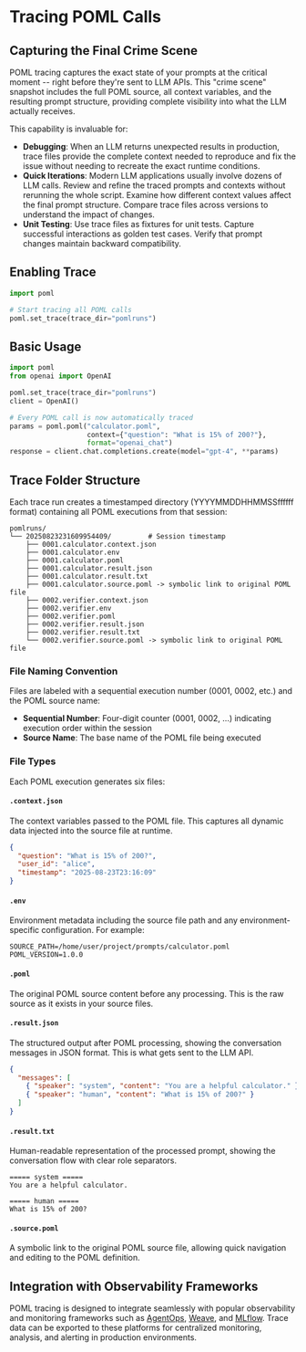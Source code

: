 # Tracing POML Calls

## Capturing the Final Crime Scene

POML tracing captures the exact state of your prompts at the critical moment -- right before they're sent to LLM APIs. This "crime scene" snapshot includes the full POML source, all context variables, and the resulting prompt structure, providing complete visibility into what the LLM actually receives.

This capability is invaluable for:

- **Debugging**: When an LLM returns unexpected results in production, trace files provide the complete context needed to reproduce and fix the issue without needing to recreate the exact runtime conditions.
- **Quick Iterations**: Modern LLM applications usually involve dozens of LLM calls. Review and refine the traced prompts and contexts without rerunning the whole script. Examine how different context values affect the final prompt structure. Compare trace files across versions to understand the impact of changes.
- **Unit Testing**: Use trace files as fixtures for unit tests. Capture successful interactions as golden test cases. Verify that prompt changes maintain backward compatibility.

## Enabling Trace

```python
import poml

# Start tracing all POML calls
poml.set_trace(trace_dir="pomlruns")
```

## Basic Usage

```python
import poml
from openai import OpenAI

poml.set_trace(trace_dir="pomlruns")
client = OpenAI()

# Every POML call is now automatically traced
params = poml.poml("calculator.poml",
                   context={"question": "What is 15% of 200?"},
                   format="openai_chat")
response = client.chat.completions.create(model="gpt-4", **params)
```

## Trace Folder Structure

Each trace run creates a timestamped directory (YYYYMMDDHHMMSSffffff format) containing all POML executions from that session:

```text
pomlruns/
└── 20250823231609954409/         # Session timestamp
    ├── 0001.calculator.context.json
    ├── 0001.calculator.env
    ├── 0001.calculator.poml
    ├── 0001.calculator.result.json
    ├── 0001.calculator.result.txt
    ├── 0001.calculator.source.poml -> symbolic link to original POML file
    ├── 0002.verifier.context.json
    ├── 0002.verifier.env
    ├── 0002.verifier.poml
    ├── 0002.verifier.result.json
    ├── 0002.verifier.result.txt
    └── 0002.verifier.source.poml -> symbolic link to original POML file
```

### File Naming Convention

Files are labeled with a sequential execution number (0001, 0002, etc.) and the POML source name:

- **Sequential Number**: Four-digit counter (0001, 0002, ...) indicating execution order within the session
- **Source Name**: The base name of the POML file being executed

### File Types

Each POML execution generates six files:

#### `.context.json`

The context variables passed to the POML file. This captures all dynamic data injected into the source file at runtime.

```json
{
  "question": "What is 15% of 200?",
  "user_id": "alice",
  "timestamp": "2025-08-23T23:16:09"
}
```

#### `.env`

Environment metadata including the source file path and any environment-specific configuration. For example:

```
SOURCE_PATH=/home/user/project/prompts/calculator.poml
POML_VERSION=1.0.0
```

#### `.poml`

The original POML source content before any processing. This is the raw source as it exists in your source files.

#### `.result.json`

The structured output after POML processing, showing the conversation messages in JSON format. This is what gets sent to the LLM API.

```json
{
  "messages": [
    { "speaker": "system", "content": "You are a helpful calculator." },
    { "speaker": "human", "content": "What is 15% of 200?" }
  ]
}
```

#### `.result.txt`

Human-readable representation of the processed prompt, showing the conversation flow with clear role separators.

```
===== system =====
You are a helpful calculator.

===== human =====
What is 15% of 200?
```

#### `.source.poml`

A symbolic link to the original POML source file, allowing quick navigation and editing to the POML definition.

## Integration with Observability Frameworks

POML tracing is designed to integrate seamlessly with popular observability and monitoring frameworks such as [AgentOps](./integration/agentops.md), [Weave](./integration/weave.md), and [MLflow](./integration/mlflow.md). Trace data can be exported to these platforms for centralized monitoring, analysis, and alerting in production environments.
